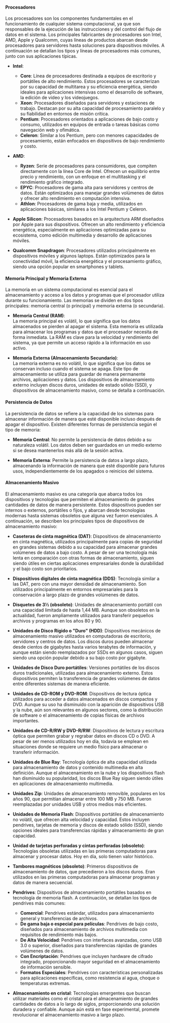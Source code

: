 #### Procesadores

Los procesadores son los componentes fundamentales en el funcionamiento de cualquier sistema computacional, ya que son responsables de la ejecución de las instrucciones y del control del flujo de datos en el sistema. Los principales fabricantes de procesadores son Intel, AMD, Apple y Qualcomm, cuyas líneas de productos abarcan desde procesadores para servidores hasta soluciones para dispositivos móviles. A continuación se detallan los tipos y líneas de procesadores más comunes, junto con sus aplicaciones típicas.

- **Intel**:
  - **Core**: Línea de procesadores destinada a equipos de escritorio y portátiles de alto rendimiento. Estos procesadores se caracterizan por su capacidad de multitarea y su eficiencia energética, siendo ideales para aplicaciones intensivas como el desarrollo de software, la edición de video y los videojuegos.
  - **Xeon**: Procesadores diseñados para servidores y estaciones de trabajo. Destacan por su alta capacidad de procesamiento paralelo y su fiabilidad en entornos de misión crítica.
  - **Pentium**: Procesadores orientados a aplicaciones de bajo costo y consumo, utilizados en equipos de entrada o tareas básicas como navegación web y ofimática.
  - **Celeron**: Similar a los Pentium, pero con menores capacidades de procesamiento, están enfocados en dispositivos de bajo rendimiento y costo.

- **AMD**:
  - **Ryzen**: Serie de procesadores para consumidores, que compiten directamente con la línea Core de Intel. Ofrecen un equilibrio entre precio y rendimiento, con un enfoque en el multitasking y el rendimiento gráfico integrado.
  - **EPYC**: Procesadores de gama alta para servidores y centros de datos. Están optimizados para manejar grandes volúmenes de datos y ofrecer alto rendimiento en computación intensiva.
  - **Athlon**: Procesadores de gama baja y media, utilizados en aplicaciones básicas, similares a los Intel Pentium y Celeron.

- **Apple Silicon**: Procesadores basados en la arquitectura ARM diseñados por Apple para sus dispositivos. Ofrecen un alto rendimiento y eficiencia energética, especialmente en aplicaciones optimizadas para su ecosistema, como edición multimedia y desarrollo de aplicaciones móviles.

- **Qualcomm Snapdragon**: Procesadores utilizados principalmente en dispositivos móviles y algunos laptops. Están optimizados para la conectividad móvil, la eficiencia energética y el procesamiento gráfico, siendo una opción popular en smartphones y tablets.

#### Memoria Principal y Memoria Externa

La memoria en un sistema computacional es esencial para el almacenamiento y acceso a los datos y programas que el procesador utiliza durante su funcionamiento. Las memorias se dividen en dos tipos principales: memoria central (o principal) y memoria externa (o secundaria).

- **Memoria Central (RAM)**:  
  La memoria principal es volátil, lo que significa que los datos almacenados se pierden al apagar el sistema. Esta memoria es utilizada para almacenar los programas y datos que el procesador necesita de forma inmediata. La RAM es clave para la velocidad y rendimiento del sistema, ya que permite un acceso rápido a la información en uso activo.

- **Memoria Externa (Almacenamiento Secundario)**:  
  La memoria externa es no volátil, lo que significa que los datos se conservan incluso cuando el sistema se apaga. Este tipo de almacenamiento se utiliza para guardar de manera permanente archivos, aplicaciones y datos. Los dispositivos de almacenamiento externo incluyen discos duros, unidades de estado sólido (SSD), y dispositivos de almacenamiento masivo, como se detalla a continuación.

#### Persistencia de Datos

La persistencia de datos se refiere a la capacidad de los sistemas para almacenar información de manera que esté disponible incluso después de apagar el dispositivo. Existen diferentes formas de persistencia según el tipo de memoria:

- **Memoria Central**: No permite la persistencia de datos debido a su naturaleza volátil. Los datos deben ser guardados en un medio externo si se desea mantenerlos más allá de la sesión activa.

- **Memoria Externa**: Permite la persistencia de datos a largo plazo, almacenando la información de manera que esté disponible para futuros usos, independientemente de los apagados o reinicios del sistema.

#### Almacenamiento Masivo

El almacenamiento masivo es una categoría que abarca todos los dispositivos y tecnologías que permiten el almacenamiento de grandes cantidades de datos de manera persistente. Estos dispositivos pueden ser internos o externos, portátiles o fijos, y abarcan desde tecnologías modernas hasta sistemas obsoletos que alguna vez fueron esenciales. A continuación, se describen los principales tipos de dispositivos de almacenamiento masivo:

- **Caseteras de cinta magnética (DAT)**: Dispositivos de almacenamiento en cinta magnética, utilizados principalmente para copias de seguridad en grandes sistemas debido a su capacidad para almacenar grandes volúmenes de datos a bajo costo. A pesar de ser una tecnología más lenta en comparación con otras formas de almacenamiento, siguen siendo útiles en ciertas aplicaciones empresariales donde la durabilidad y el bajo costo son prioritarios.

- **Dispositivos digitales de cinta magnética (DDS)**: Tecnología similar a las DAT, pero con una mayor densidad de almacenamiento. Son utilizados principalmente en entornos empresariales para la conservación a largo plazo de grandes volúmenes de datos.

- **Disquetes de 3½ (obsoleto)**: Unidades de almacenamiento portátil con una capacidad limitada de hasta 1,44 MB. Aunque son obsoletos en la actualidad, fueron ampliamente utilizados para transferir pequeños archivos y programas en los años 80 y 90.

- **Unidades de Disco Rígido o "Duro" (HDD)**: Dispositivos mecánicos de almacenamiento masivo utilizados en computadoras de escritorio, servidores y centros de datos. Los discos duros pueden almacenar desde cientos de gigabytes hasta varios terabytes de información, y aunque están siendo reemplazados por SSDs en algunos casos, siguen siendo una opción popular debido a su bajo costo por gigabyte.

- **Unidades de Disco Duro portátiles**: Versiones portátiles de los discos duros tradicionales, utilizadas para almacenamiento externo. Estos dispositivos permiten la transferencia de grandes volúmenes de datos entre diferentes sistemas de manera eficiente.

- **Unidades de CD-ROM y DVD-ROM**: Dispositivos de lectura óptica utilizados para acceder a datos almacenados en discos compactos y DVD. Aunque su uso ha disminuido con la aparición de dispositivos USB y la nube, aún son relevantes en algunos sectores, como la distribución de software o el almacenamiento de copias físicas de archivos importantes.

- **Unidades de CD-R/RW y DVD-R/RW**: Dispositivos de lectura y escritura óptica que permiten grabar y regrabar datos en discos CD o DVD. A pesar de ser menos utilizados hoy en día, todavía se emplean en situaciones donde se requiere un medio físico para almacenar o transferir información.

- **Unidades de Blue Ray**: Tecnología óptica de alta capacidad utilizada para almacenamiento de datos y contenido multimedia en alta definición. Aunque el almacenamiento en la nube y los dispositivos flash han disminuido su popularidad, los discos Blue Ray siguen siendo útiles en aplicaciones de almacenamiento multimedia.

- **Unidades Zip**: Unidades de almacenamiento removible, populares en los años 90, que permitían almacenar entre 100 MB y 750 MB. Fueron reemplazadas por unidades USB y otros medios más eficientes.

- **Unidades de Memoria Flash**: Dispositivos portátiles de almacenamiento no volátil, que ofrecen alta velocidad y capacidad. Estos incluyen pendrives, tarjetas de memoria y discos de estado sólido (SSD), siendo opciones ideales para transferencias rápidas y almacenamiento de gran capacidad.

- **Unidad de tarjetas perforadas y cintas perforadas (obsoleto)**: Tecnologías obsoletas utilizadas en las primeras computadoras para almacenar y procesar datos. Hoy en día, solo tienen valor histórico.

- **Tambores magnéticos (obsoleto)**: Primeros dispositivos de almacenamiento de datos, que precedieron a los discos duros. Eran utilizados en las primeras computadoras para almacenar programas y datos de manera secuencial.

- **Pendrives**: Dispositivos de almacenamiento portátiles basados en tecnología de memoria flash. A continuación, se detallan los tipos de pendrives más comunes:
  - **Comercial**: Pendrives estándar, utilizados para almacenamiento general y transferencias de archivos.
  - **De gama baja o especial para películas**: Pendrives de bajo costo, diseñados para almacenamiento de archivos multimedia con requisitos de rendimiento más bajos.
  - **De Alta Velocidad**: Pendrives con interfaces avanzadas, como USB 3.0 o superior, diseñados para transferencias rápidas de grandes volúmenes de datos.
  - **Con Encriptación**: Pendrives que incluyen hardware de cifrado integrado, proporcionando mayor seguridad en el almacenamiento de información sensible.
  - **Formatos Especiales**: Pendrives con características personalizadas para aplicaciones específicas, como resistencia al agua, choque o temperaturas extremas.

- **Almacenamiento en cristal**: Tecnologías emergentes que buscan utilizar materiales como el cristal para el almacenamiento de grandes cantidades de datos a lo largo de siglos, proporcionando una solución duradera y confiable. Aunque aún está en fase experimental, promete revolucionar el almacenamiento masivo a largo plazo.